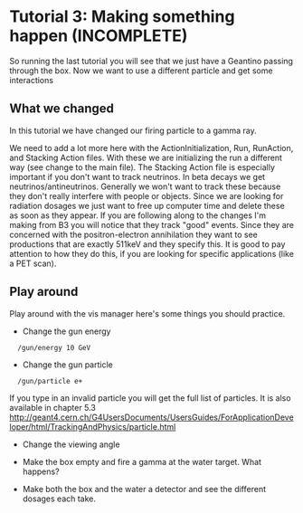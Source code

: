 # Tutorial 3: Making something happen (INCOMPLETE)

So running the last tutorial you will see that we just have a Geantino passing through the box. Now we want to use a different particle and get some interactions

What we changed
-----------
In this tutorial we have changed our firing particle to a gamma ray.  

We need to add a lot more here with the ActionInitialization, Run, RunAction, and Stacking Action files. With these we are initializing the run a different way (see change to the main file). The Stacking Action file is especially important if you don't want to track neutrinos. In beta decays we get neutrinos/antineutrinos. Generally we won't want to track these because they don't really interfere with people or objects. Since we are looking for radiation dosages we just want to free up computer time and delete these as soon as they appear. If you are following along to the changes I'm making from B3 you will notice that they track "good" events. Since they are concerned with the positron-electron annihilation they want to see productions that are exactly 511keV and they specify this. It is good to pay attention to how they do this, if you are looking for specific applications (like a PET scan).

Play around
-------------
Play around with the vis manager here's some things you should practice.

- Change the gun energy
``` 
  /gun/energy 10 GeV
```
- Change the gun particle
```
  /gun/particle e+
```
If you type in an invalid particle you will get the full list of particles. It is also available in chapter 5.3
http://geant4.cern.ch/G4UsersDocuments/UsersGuides/ForApplicationDeveloper/html/TrackingAndPhysics/particle.html
- Change the viewing angle

- Make the box empty and fire a gamma at the water target. What happens? 

- Make both the box and the water a detector and see the different dosages each take.

